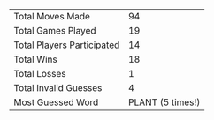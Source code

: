 |              |                |
| ---------------- | ----------------------------- |
| Total Moves Made | 94 |
| Total Games Played | 19 |
| Total Players Participated | 14 |
| Total Wins | 18 |
| Total Losses | 1 |
| Total Invalid Guesses | 4 |
| Most Guessed Word | PLANT (5 times!) |
